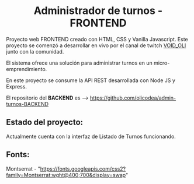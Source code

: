 <h1 align="center">Administrador de turnos - FRONTEND</h1>

Proyecto web FRONTEND creado con HTML, CSS y Vanilla Javascript. Este proyecto se comenzó a desarrollar en vivo por el canal de twitch <a href="https://www.twitch.tv/void_oli">VOID_OLI</a> junto con la comunidad.

El sistema ofrece una solución para administrar turnos en un micro-emprendimiento. 

En este proyecto se consume la API REST desarrollada con Node JS y Express. 

El repositorio del **BACKEND** es --> https://github.com/olicodea/admin-turnos-BACKEND

Estado del proyecto:
---
Actualmente cuenta con la interfaz de Listado de Turnos funcionando.

Fonts:
---
Montserrat - "https://fonts.googleapis.com/css2?family=Montserrat:wght@400;700&display=swap"
